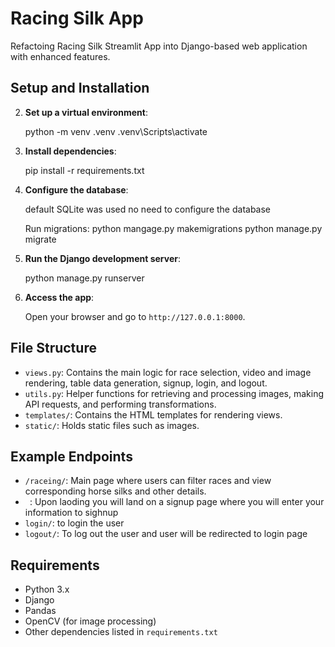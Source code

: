 
# Racing Silk App

Refactoing Racing Silk Streamlit App into Django-based web application with enhanced features.


## Setup and Installation


2. **Set up a virtual environment**:

   python -m venv .venv
    .venv\Scripts\activate


3. **Install dependencies**:

   pip install -r requirements.txt
 

4. **Configure the database**:
   
   default SQLite was used no need to configure the database
   
   Run migrations:
   python mangage.py makemigrations
   python manage.py migrate

5. **Run the Django development server**:

   python manage.py runserver

6. **Access the app**:

   Open your browser and go to `http://127.0.0.1:8000`.

## File Structure

- `views.py`: Contains the main logic for race selection, video and image rendering, table data generation, signup, login, and logout.
- `utils.py`: Helper functions for retrieving and processing images, making API requests, and performing transformations.
- `templates/`: Contains the HTML templates for rendering views.
- `static/`: Holds static files such as  images.

## Example Endpoints

- `/raceing/`: Main page where users can filter races and view corresponding horse silks and other details.
- ` `: Upon laoding you will land on a signup page where you will enter your information to sighnup
- `login/`: to login the user
- `logout/`: To log out the user and user will be redirected to login page

## Requirements

- Python 3.x
- Django
- Pandas
- OpenCV (for image processing)
- Other dependencies listed in `requirements.txt`
